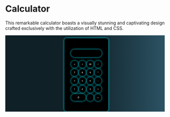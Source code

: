 # Calculator
This remarkable calculator boasts a visually stunning and captivating design crafted exclusively with the utilization of HTML and CSS.

![calciHtmlLogo](calcpic.png)
